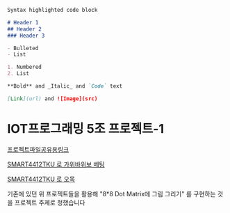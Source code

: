 ```markdown
Syntax highlighted code block

# Header 1
## Header 2
### Header 3

- Bulleted
- List

1. Numbered
2. List

**Bold** and _Italic_ and `Code` text

[Link](url) and ![Image](src)
```

# IOT프로그래밍 5조 프로젝트-1

[프로젝트파일공유용링크](https://github.com/gururur/IOT5T)

[SMART4412TKU 로 가위바위보 베팅](https://syki66.github.io/blog/2020/06/15/H-smart4412TKU.html)

[SMART4412TKU 로 오목](https://github.com/Seungkyu8/Smart4412-IoT-program)

기존에 있던 위 프로젝트들을 활용해 "8*8 Dot Matrix에 그림 그리기" 를 구현하는 것을 프로젝트 주제로 정했습니다
